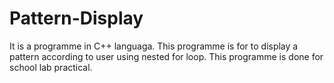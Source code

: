 # Pattern-Display
It is a programme in C++ languaga. This programme is for to display a pattern according to user using nested for loop. This programme is done for school lab practical.
